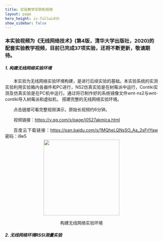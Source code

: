 ```yaml
---
title: 实验教学实例和视频
layout: page
hero_height: is-fullwidth
show_sidebar: false
---
```


### 本实验视频为《无线网络技术》(第4版，清华大学出版社，2020)的配套实验教学视频，目前已完成37项实验，还将不断更新，敬请期待。

##### 1. 构建无线网络实验环境
<Body>
<p style="text-indent:2em;text-align:justify;margin-bottom:2px;word-break:break-all;">本实验为无线网络实验环境构建，是进行后续实验的基础。本实验系统的实测实验利用实验箱内各器件和PC进行，NS2仿真实验是在树莓派中运行，Contiki实测及仿真实验是在PC机中运行。通过将已制作好的系统镜像文件wnt-ns2与wnt-contiki导入树莓派和虚拟机， 搭建完整的无线网络实验环境。</p>
<p style="text-indent:2em;text-align:justify;margin-bottom:2px;word-break:break-all;">点击链接可看完整视频演示，原始长视频约6分钟。</p>
<p style="text-indent:2em;text-align:justify;margin-bottom:2px;word-break:break-all;">视频链接：<span><a href="https://v.qq.com/x/page/j0527akmica.html"><u>https://v.qq.com/x/page/j0527akmica.html</u></a><span></p>
<p style="text-indent:2em;text-align:justify;margin-bottom:2px;word-break:break-all;">百度云下载链接：<span><a href="https://pan.baidu.com/s/1MQheLQNsSO_Aa_2sFrlYaw"><u>https://pan.baidu.com/s/1MQheLQNsSO_Aa_2sFrlYaw</u></a><span> 密码：i9e5 </p>
           
<div style="text-align:center">
    <img src="https://0nil0.github.io//img/ex1.jpg"  width="250" height="250">
</div>
  <p style="text-align:center;">构建无线网络实验环境</p></Body>

##### 2. 无线网络环境RSSI测量实验

